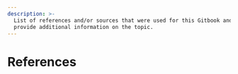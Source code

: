 ```yaml
---
description: >-
  List of references and/or sources that were used for this Gitbook and that
  provide additional information on the topic.
---
```


# References

